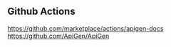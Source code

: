 
## Github Actions
https://github.com/marketplace/actions/apigen-docs
https://github.com/ApiGen/ApiGen


